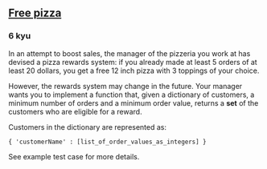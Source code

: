 <h2><a href=https://www.codewars.com/kata/595910299197d929a10005ae/train/javascript target="_blank">Free pizza</a></h2><h3>6 kyu</h3><p>In an attempt to boost sales, the manager of the pizzeria you work at has devised a pizza rewards system: if you already made at least 5 orders of at least 20 dollars, you get a free 12 inch pizza with 3 toppings of your choice.</p><p>However, the rewards system may change in the future. Your manager wants you to implement a function that, given a dictionary of customers, a minimum number of orders and a minimum order value, returns a <strong>set</strong> of the customers who are eligible for a reward.</p><p>Customers in the dictionary are represented as:</p><pre><code class="language-python">{ <span class="cm-string">'customerName'</span> : [<span class="cm-variable">list_of_order_values_as_integers</span>] }</code></pre><p>See example test case for more details.</p>
